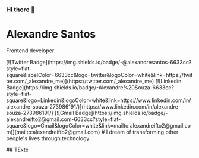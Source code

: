 ### Hi there 👋
# Alexandre Santos
Frontend developer
<div align="left"> 
[![Twitter Badge](https://img.shields.io/badge/-@alexandresantos-6633cc?style=flat-square&labelColor=6633cc&logo=twitter&logoColor=white&link=https://twitter.com/_alexandre_me)](https://twitter.com/_alexandre_me) 
[![Linkedin Badge](https://img.shields.io/badge/-Alexandre%20Souza-6633cc?style=flat-square&logo=Linkedin&logoColor=white&link=https://www.linkedin.com/in/alexandre-souza-273986191/)](https://www.linkedin.com/in/alexandre-souza-273986191/) 
[![Gmail Badge](https://img.shields.io/badge/-alexandreifto2@gmail.com-6633cc?style=flat-square&logo=Gmail&logoColor=white&link=mailto:alexandreifto2@gmail.com)](mailto:alexandreifto2@gmail.com)
#
 I dream of transforming other people's lives through technology.
 <div>

<p align="rigth">## TExte  </p>
